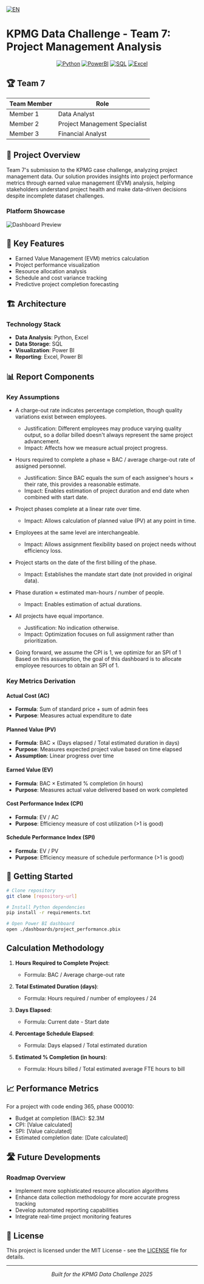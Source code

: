 [![EN](https://img.shields.io/badge/🇨🇦-English-red.svg)](README.md)

# KPMG Data Challenge - Team 7: Project Management Analysis

<div align="center">

[![Python](https://img.shields.io/badge/Python-3.9%20or%20higher-blue?style=for-the-badge&logo=python)](https://www.python.org/)
[![PowerBI](https://img.shields.io/badge/Power%20BI-Data%20Visualization-yellow?style=for-the-badge&logo=powerbi)](https://powerbi.microsoft.com/)
[![SQL](https://img.shields.io/badge/SQL-Database%20Queries-orange?style=for-the-badge&logo=microsoftsqlserver)](https://www.microsoft.com/sql-server)
[![Excel](https://img.shields.io/badge/Excel-Data%20Analysis-green?style=for-the-badge&logo=microsoftexcel)](https://www.microsoft.com/excel)

</div>

## 🏆 Team 7

| Team Member | Role |
|-------------|------|
| Member 1 | Data Analyst |
| Member 2 | Project Management Specialist |
| Member 3 | Financial Analyst |

## 🎯 Project Overview

Team 7's submission to the KPMG case challenge, analyzing project management data. Our solution provides insights into project performance metrics through earned value management (EVM) analysis, helping stakeholders understand project health and make data-driven decisions despite incomplete dataset challenges.

### Platform Showcase

![Dashboard Preview](./img/dashboard.png)

## 🌟 Key Features

- Earned Value Management (EVM) metrics calculation
- Project performance visualization
- Resource allocation analysis
- Schedule and cost variance tracking
- Predictive project completion forecasting

## 🏗️ Architecture

### Technology Stack

- **Data Analysis**: Python, Excel
- **Data Storage**: SQL 
- **Visualization**: Power BI
- **Reporting**: Excel, Power BI

## 📊 Report Components

### Key Assumptions

- A charge-out rate indicates percentage completion, though quality variations exist between employees.
  - Justification: Different employees may produce varying quality output, so a dollar billed doesn't always represent the same project advancement.
  - Impact: Affects how we measure actual project progress.

- Hours required to complete a phase ≈ BAC / average charge-out rate of assigned personnel.
  - Justification: Since BAC equals the sum of each assignee's hours × their rate, this provides a reasonable estimate.
  - Impact: Enables estimation of project duration and end date when combined with start date.

- Project phases complete at a linear rate over time.
  - Impact: Allows calculation of planned value (PV) at any point in time.

- Employees at the same level are interchangeable.
  - Impact: Allows assignment flexibility based on project needs without efficiency loss.

- Project starts on the date of the first billing of the phase.
  - Impact: Establishes the mandate start date (not provided in original data).

- Phase duration ≈ estimated man-hours / number of people.
  - Impact: Enables estimation of actual durations.

- All projects have equal importance.
  - Justification: No indication otherwise.
  - Impact: Optimization focuses on full assignment rather than prioritization.

- Going forward, we assume the CPI is 1, we optimize for an SPI of 1
  Based on this assumption, the goal of this dashboard is to allocate employee resources to obtain an SPI of 1.

### Key Metrics Derivation

#### Actual Cost (AC)
- **Formula**: Sum of standard price + sum of admin fees
- **Purpose**: Measures actual expenditure to date

#### Planned Value (PV)
- **Formula**: BAC × (Days elapsed / Total estimated duration in days)
- **Purpose**: Measures expected project value based on time elapsed
- **Assumption**: Linear progress over time

#### Earned Value (EV)
- **Formula**: BAC × Estimated % completion (in hours)
- **Purpose**: Measures actual value delivered based on work completed

#### Cost Performance Index (CPI)
- **Formula**: EV / AC
- **Purpose**: Efficiency measure of cost utilization (>1 is good)

#### Schedule Performance Index (SPI)
- **Formula**: EV / PV
- **Purpose**: Efficiency measure of schedule performance (>1 is good)

## 🚀 Getting Started

```bash
# Clone repository
git clone [repository-url]

# Install Python dependencies
pip install -r requirements.txt

# Open Power BI dashboard
open ./dashboards/project_performance.pbix
```

## Calculation Methodology

1. **Hours Required to Complete Project**:
   - Formula: BAC / Average charge-out rate

2. **Total Estimated Duration (days)**:
   - Formula: Hours required / number of employees / 24

3. **Days Elapsed**:
   - Formula: Current date - Start date

4. **Percentage Schedule Elapsed**:
   - Formula: Days elapsed / Total estimated duration

5. **Estimated % Completion (in hours)**:
   - Formula: Hours billed / Total estimated average FTE hours to bill

## 📈 Performance Metrics

For a project with code ending 365, phase 000010:
- Budget at completion (BAC): $2.3M
- CPI: [Value calculated]
- SPI: [Value calculated]
- Estimated completion date: [Date calculated]

## 🛣️ Future Developments

### Roadmap Overview

- Implement more sophisticated resource allocation algorithms
- Enhance data collection methodology for more accurate progress tracking
- Develop automated reporting capabilities
- Integrate real-time project monitoring features

## 📜 License

This project is licensed under the MIT License - see the [LICENSE](LICENSE) file for details.

---

<div align="center">

*Built for the KPMG Data Challenge 2025*

</div>
